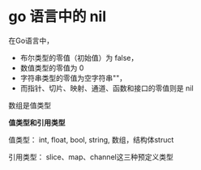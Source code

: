 # go 语言中的 nil

在Go语言中，

- 布尔类型的零值（初始值）为 false，
- 数值类型的零值为 0
- 字符串类型的零值为空字符串""，
- 而指针、切片、映射、通道、函数和接口的零值则是 nil


数组是值类型



**值类型和引用类型**

值类型：
int, float, bool, string, 数组，结构体struct

引用类型：
slice、map、channel这三种预定义类型
